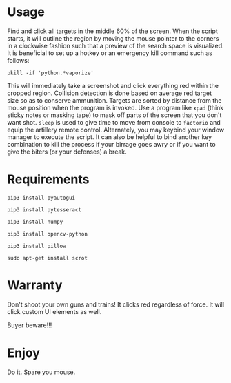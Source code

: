 # Usage
Find and click all targets in the middle 60% of the screen. When the script starts, it will outline the region by moving the mouse pointer to the corners in a clockwise
fashion such that a preview of the search space is visualized. It is beneficial to
set up a hotkey or an emergency kill command such as follows:

`pkill -if 'python.*vaporize'`

This will immediately take a screenshot and click everything red within the cropped region. Collision detection is done based on average red target size so as to conserve ammunition. Targets are sorted by distance from the mouse position when the program is invoked. Use a program like `xpad` (think sticky notes or masking tape) to mask off parts of the screen that you don't want shot. `sleep` is used to give time to move from console to `factorio` and equip the artillery remote control. Alternately, you may keybind your window manager to execute the script. It can also be helpful to bind another key combination to kill the process if your birrage goes awry or if you want to give the biters (or your defenses) a break.

# Requirements

`pip3 install pyautogui`

`pip3 install pytesseract`

`pip3 install numpy`

`pip3 install opencv-python`

`pip3 install pillow`

`sudo apt-get install scrot`

# Warranty
Don't shoot your own guns and trains! It clicks red regardless of force. It will click custom UI elements as well. 

Buyer beware!!!

# Enjoy
Do it. Spare you mouse.
